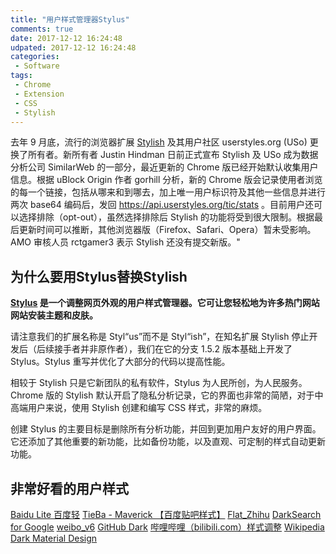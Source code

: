 ```yaml
---
title: "用户样式管理器Stylus"
comments: true
date: 2017-12-12 16:24:48
udpated: 2017-12-12 16:24:48
categories:
 - Software
tags:
 - Chrome
 - Extension
 - CSS
 - Stylish
---
```


去年 9 月底，流行的浏览器扩展 [Stylish](https://chrome.google.com/webstore/detail/stylish-custom-themes-for/fjnbnpbmkenffdnngjfgmeleoegfcffe) 及其用户社区 userstyles.org (USo) 更换了所有者。新所有者 Justin Hindman 日前正式宣布 Stylish 及 USo 成为数据分析公司 SimilarWeb 的一部分，最近更新的 Chrome 版已经开始默认收集用户信息。根据 uBlock Origin 作者 gorhill 分析，新的 Chrome 版会记录使用者浏览的每一个链接，包括从哪来和到哪去，加上唯一用户标识符及其他一些信息并进行两次 base64 编码后，发回 https://api.userstyles.org/tic/stats 。目前用户还可以选择排除（opt-out），虽然选择排除后 Stylish 的功能将受到很大限制。根据最后更新时间可以推断，其他浏览器版（Firefox、Safari、Opera）暂未受影响。AMO 审核人员 rctgamer3 表示 Stylish 还没有提交新版。"

<!--more-->

## 为什么要用Stylus替换Stylish

**[Stylus](https://chrome.google.com/webstore/detail/stylus/clngdbkpkpeebahjckkjfobafhncgmne) 是一个调整网页外观的用户样式管理器。它可让您轻松地为许多热门网站网站安装主题和皮肤。**

请注意我们的扩展名称是 Styl“us”而不是 Styl“ish”，在知名扩展 Stylish 停止开发后（后续接手者并非原作者），我们在它的分支 1.5.2 版本基础上开发了 Stylus。Stylus 重写并优化了大部分的代码以提高性能。

相较于 Stylish 只是它新团队的私有软件，Stylus 为人民所创，为人民服务。Chrome 版的 Stylish 默认开启了隐私分析记录，它的界面也非常的简陋，对于中高端用户来说，使用 Stylish 创建和编写 CSS 样式，非常的麻烦。

创建 Stylus 的主要目标是删除所有分析功能，并回到更加用户友好的用户界面。它还添加了其他重要的新功能，比如备份功能，以及直观、可定制的样式自动更新功能。

## 非常好看的用户样式

[Baidu Lite 百度轻](https://userstyles.org/styles/123858/baidu-lite)
[TieBa - Maverick 【百度贴吧样式】](https://userstyles.org/styles/124770/tieba-maverick)
[Flat_Zhihu](https://userstyles.org/styles/108011/flat-zhihu-v2-4-13)
[DarkSearch for Google](https://userstyles.org/styles/118959/darksearch-for-google)
[weibo_v6](https://userstyles.org/styles/106272/weibo-v6)
[GitHub Dark](https://userstyles.org/styles/37035/github-dark)
[哔哩哔哩（bilibili.com）样式调整](https://userstyles.org/styles/102179/bilibili-com)
[Wikipedia Dark Material Design](https://userstyles.org/styles/122072/wikipedia-dark-material-design)
